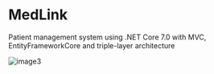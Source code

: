 # MedLink
Patient management system using .NET Core 7.0 with MVC, EntityFrameworkCore and triple-layer architecture

![image3](https://github.com/niaz-ahamed77/MedLink/assets/116876103/f1d9d416-5cd8-4f59-adf8-af695cb03117)
